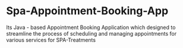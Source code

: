 # Spa-Appointment-Booking-App
Its Java - based Appointment Booking Application  which  designed to streamline the process of scheduling and managing appointments for various services for SPA-Treatments
